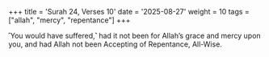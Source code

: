 +++
title = 'Surah 24, Verses 10'
date = '2025-08-27'
weight = 10
tags = ["allah", "mercy", "repentance"]
+++

˹You would have suffered,˺ had it not been for Allah’s grace and mercy upon you, and had Allah not been Accepting of Repentance, All-Wise.